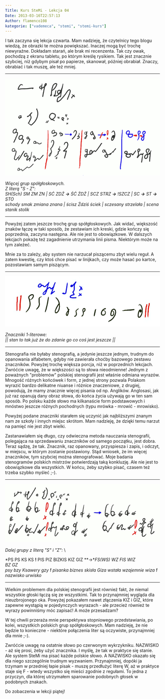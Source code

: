```yaml
---
Title: Kurs SteMi - Lekcja 04
Date: 2013-03-16T22:57:13
Author: flamenco108
kategorie: ["vademeca", "stemi", "stemi-kurs"]
---
```


I tak zaczyna się lekcja czwarta. Mam nadzieję, że czytelnicy tego blogu
wiedzą, że obrazki te można powiększać. Inaczej mogą być trochę
niewyraźne. Dokładam starań, ale brak mi recenzenta. Tak czy owak,
pochodzą z ekranu tabletu, po którym kreślę rysikiem. Tak jest znacznie
szybciej, niż gdybym pisał po papierze, skanował, później obrabiał.
Znaczy, obrabiać i tak muszę, ale też mniej.

------------------

![](Lekcja-0401.png) 

*Więcej grup spółgłoskowych.* \
*Z literą "S - Z":* \
*SH(Sch) SM ZM ZN  |  SĆ ZDŹ **-&gt;** ŚĆ ŹDŹ  |  SCZ STRZ **-&gt;** !SZCZ  |  SC **-&gt;** ST **-&gt;** STO* \
*schody smak zmiana znana  |  ścisz Ździś ściek  |  sczesany strzelała  |  scena stanik stolik*

------------------

Powyżej zatem jeszcze trochę grup spółgłoskowych. Jak widać, większość
znaków łączę w taki sposób, że zestawiam ich kreski, gdzie kończy się
poprzednia, zaczyna następna. Ale nie jest to obowiązkowe. W dalszych
lekcjach pokażę też zagadnienie utrzymania linii pisma. Niektórym może
na tym zależeć.


Mnie za to zależy, aby system nie narzucał piszącemu zbyt wielu reguł. A
zatem kwestię, czy ktoś chce pisać w linijkach, czy może hasać po
kartce, pozostawiam samym piszącym.

------------------

![](Lekcja-0402.png) 

*Znaczniki 1-literowe:* \
*|| stan to tak już że do zdanie go co coś jest jeszcze ||*

------------------


Stenografia nie byłaby stenografią, a jedynie jeszcze jednym, trudnym do
opanowania alfabetem, gdyby nie zawierała choćby bazowego zestawu
znaczników. Powyżej trochę większa porcja, niż w poprzednich lekcjach.
Zwróćcie uwagę, że w większości są to słowa nieodmienne! Jednym z
poważnych "problemów" polskiej stenografii jest właśnie odmiana wyrazów.
Mnogość różnych końcówek i form, z jednej strony pozwala Polakom wyrazić
bardzo delikatne niuanse i różnice znaczeniowe, z drugiej, powodują, że
mamy znacznie więcej pisania od np. Anglików. Anglosasi, jak już raz
opanują dany obraz słowa, do końca życia używają go w ten sam sposób. Po
polsku każde słowo ma kilkanaście form podstawowych i mnóstwo jeszcze
różnych pochodnych (typu mrówka - mrowić - mrowisko).

Powyżej podane znaczniki starałem się uczynić jak najbliższymi znanym
nam ze szkoły i innych miejsc skrótom. Mam nadzieję, że dzięki temu
narzut na pamięć nie jest zbyt wielki.

Zastanawiałem się długo, czy odwieczna metoda nauczania stenografii,
polegająca na sprzedawaniu znaczników od samego początku, jest dobra.
Teraz sądzę, że tak. Znacznik, raz opanowany, przyspiesza i zapis, i
odczyt, w miejscu, w którym zostanie postawiony. Stąd wniosek, że im
więcej znaczników, tym szybciej można stenografować. Moje badania
stenogramów polskich mistrzów potwierdzają taką konkluzję. Ale nie jest
to obowiązkowe dla wszystkich. W końcu, żeby szybko pisać, czasem też
trzeba szybko myśleć ;-).




------------------

![](Lekcja-0403.png) 

*Dalej grupy z literą "S" i "Z":* \

*PS PS KS KS **!** PIS PIZ BIZKIS KIZ GIZ **-&gt;**FS(WS) WZ FIS WIZ* \
*BZ      GZ* \
*psy bzy Ksawery gzy **!** pisanka biznes skisła Giza wstała wzajemnie wiza **!** nazwisko urwisko*

------------------

 Wielkim problemem dla polskiej stenografii jest również fakt, że niemal
wszystkie głoski łączą się ze wszystkimi. Tak to przynajmniej wygląda
dla nieuzbrojonego oka. Powyżej pokazałem nawet złączenia KIZ i GIZ,
które zapewne wystąpią w pojedynczych wyrazach - ale przecież również te
wyrazy powinniśmy móc zapisać! A może przesadzam?

W tej chwili przeraża mnie perspektywa stopniowego przedstawiania, po
kolei, wszystkich polskich grup spółgłoskowych. Mam nadzieję, że nie
będzie to konieczne - niektóre połączenia liter są oczywiste,
przynajmniej dla mnie ;-).

Zwróćcie uwagę na ostatnie słowo po czerwonym wykrzykniku. NAZWISKO - aż
się prosi, żeby użyć znacznika. I myślę, że tak w praktyce się stanie.
Ale system SteMi ma pisać każde polskie słowo. A NAZWISKO okazało się
dla niego szczególnie trudnym wyzwaniem. Przynajmniej, dopóki ja trzymam
w przedniej łapie pisak - muszę przedłużyć literę W, aż w praktyce staje
się F - wtedy wszystko się mieści zgodnie z regułami. To jedna z
przyczyn, dla której utrzymałem sparowanie podobnych głosek w podobnych
znakach.

Do zobaczenia w lekcji piątej!
